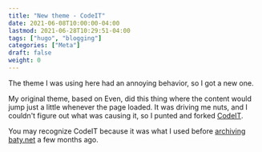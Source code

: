 ```yaml
---
title: "New theme - CodeIT"
date: 2021-06-08T10:00:00-04:00
lastmod: 2021-06-28T10:29:51-04:00
tags: ["hugo", "blogging"]
categories: ["Meta"]
draft: false
weight: 0
---
```


The theme I was using here had an annoying behavior, so I got a new one.

<!--more-->

My original theme, based on Even, did this thing where the content would jump just a little whenever the page loaded. It was driving me nuts, and I couldn't figure out what was causing it, so I punted and forked [CodeIT](https://github.com/sunt-programator/CodeIT).

You may recognize CodeIT because it was what I used before [archiving baty.net](https://archive.baty.net) a few months ago.

[//]: # "Exported with love from a post written in Org mode"
[//]: # "- https://github.com/kaushalmodi/ox-hugo"
